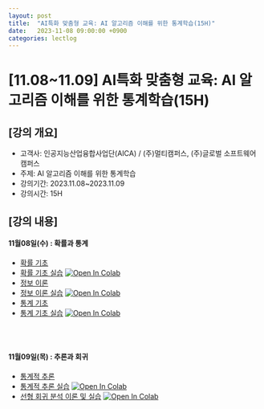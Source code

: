 ```yaml
---
layout: post
title:  "AI특화 맞춤형 교육: AI 알고리즘 이해를 위한 통계학습(15H)"
date:   2023-11-08 09:00:00 +0900
categories: lectlog
---
```


# [11.08~11.09] AI특화 맞춤형 교육: AI 알고리즘 이해를 위한 통계학습(15H)

## [강의 개요]

* 고객사: 인공지능산업융합사업단(AICA) / (주)멀티캠퍼스, (주)글로벌 소프트웨어 캠퍼스
* 주제: AI 알고리즘 이해를 위한 통계학습
* 강의기간: 2023.11.08~2023.11.09
* 강의시간: 15H

## [강의 내용]


#### 11월08일(수) : 확률과 통계

* [확률 기초](../LectureFiles/pdf/ST01_확률기초.pdf)
* [확률 기초 실습](../LectureFiles/src/ST001_Probability_Basic.ipynb) [![Open In Colab](https://colab.research.google.com/assets/colab-badge.svg)](https://colab.research.google.com/github/aidalabs/Lectures/blob/main/LectureFiles/src/ST001_Probability_Basic.ipynb)
* [정보 이론](../LectureFiles/pdf/ST03_정보이론.pdf)
* [정보 이론 실습](../LectureFiles/src/ST003_Information_Theory.ipynb) [![Open In Colab](https://colab.research.google.com/assets/colab-badge.svg)](https://colab.research.google.com/github/aidalabs/Lectures/blob/main/LectureFiles/src/ST003_Information_Theory.ipynb)
* [통계 기초](../LectureFiles/pdf/ST02_통계기초.pdf)
* [통계 기초 실습](../LectureFiles/src/ST101_EDA_Rrestaurant.ipynb) [![Open In Colab](https://colab.research.google.com/assets/colab-badge.svg)](https://colab.research.google.com/github/aidalabs/Lectures/blob/main/LectureFiles/src/ST101_EDA_Rrestaurant.ipynb)
<br/>
<br/>

#### 11월09일(목) : 추론과 회귀

* [통계적 추론](../LectureFiles/pdf/ST05_통계적추론.pdf)
* [통계적 추론 실습](../LectureFiles/src/ST005_Statistics_Inference.ipynb) [![Open In Colab](https://colab.research.google.com/assets/colab-badge.svg)](https://colab.research.google.com/github/aidalabs/Lectures/blob/main/LectureFiles/src/ST005_Statistics_Inference.ipynb)
* [선형 회귀 분석 이론 및 실습](../LectureFiles/src/ST006_Regression_Analysis.ipynb) [![Open In Colab](https://colab.research.google.com/assets/colab-badge.svg)](https://colab.research.google.com/github/aidalabs/Lectures/blob/main/LectureFiles/src/ST006_Regression_Analysis.ipynb)
